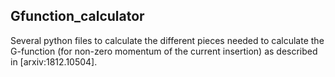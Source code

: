## Gfunction_calculator

Several python files to calculate the different pieces needed to calculate the
G-function (for non-zero momentum of the current insertion) as described in 
[arxiv:1812.10504].
